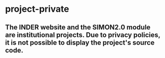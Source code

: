 # project-private

## The INDER website and the SIMON2.0 module are institutional projects. Due to privacy policies, it is not possible to display the project's source code.

